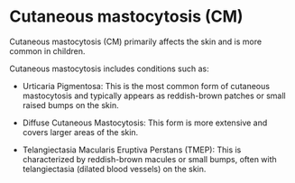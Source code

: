 # Cutaneous mastocytosis (CM)

Cutaneous mastocytosis (CM) primarily affects the skin and is more common in children.

Cutaneous mastocytosis includes conditions such as:

* Urticaria Pigmentosa: This is the most common form of cutaneous mastocytosis and typically appears as reddish-brown patches or small raised bumps on the skin.

* Diffuse Cutaneous Mastocytosis: This form is more extensive and covers larger areas of the skin.

* Telangiectasia Macularis Eruptiva Perstans (TMEP): This is characterized by reddish-brown macules or small bumps, often with telangiectasia (dilated blood vessels) on the skin.

